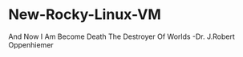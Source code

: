 # New-Rocky-Linux-VM

And Now I Am Become Death
The Destroyer Of Worlds
                           -Dr. J.Robert Oppenhiemer
